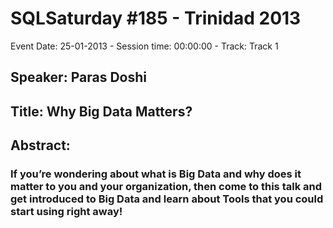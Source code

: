 # SQLSaturday #185 - Trinidad 2013
Event Date: 25-01-2013 - Session time: 00:00:00 - Track: Track 1
## Speaker: Paras Doshi
## Title: Why Big Data Matters?
## Abstract:
### If you’re wondering about what is Big Data and why does it matter to you and your organization, then come to this talk and get introduced to Big Data and learn about Tools that you could start using right away!
